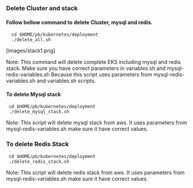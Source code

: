 ### Delete Cluster and stack

#### Follow bellow command to delete Cluster, mysql and redis.
      cd $HOME/pb/kubernetes/deployment
      ./delete_all.sh

   [images/stack1.png]

Note: This command will delete complete EKS including mysql and redis stack. Make sure you have correct parameters in variables.sh and mysql-redis-variables.sh Because this script uses parameters from mysql-redis-variables.sh and variables.sh scripts.
 
#### To delete Mysql stack
     cd $HOME/pb/kubernetes/deployment
     ./delete_mysql_stack.sh 

Note: This script will delete mysql stack from aws. It uses parameters from mysql-redis-variables.sh make sure it have correct values. 

### To delete Redis Stack
     cd $HOME/pb/kubernetes/deployment
     ./delete_redis_stack.sh

Note: This script will delete redis stack from aws. It uses parameters from mysql-redis-variables.sh make sure it have correct values.